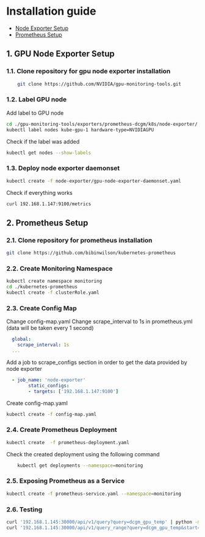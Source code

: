# Installation guide
- [Node Exporter Setup](https://github.com/NVIDIA/gpu-monitoring-tools/tree/master/exporters/prometheus-dcgm) 
- [Prometheus Setup](https://devopscube.com/setup-prometheus-monitoring-on-kubernetes/)
## 1\. GPU Node Exporter Setup
### 1.1\. Clone repository for gpu node exporter installation
```bash
	git clone https://github.com/NVIDIA/gpu-monitoring-tools.git
```
### 1.2\. Label GPU node
Add label to GPU node
```bash
cd ./gpu-monitoring-tools/exporters/prometheus-dcgm/k8s/node-exporter/
kubectl label nodes kube-gpu-1 hardware-type=NVIDIAGPU
```
Check if the label was added
```bash
kubectl get nodes --show-labels
```
### 1.3\. Deploy node exporter daemonset
```bash
kubectl create -f node-exporter/gpu-node-exporter-daemonset.yaml
```
Check if everything works
```bash
curl 192.168.1.147:9100/metrics
```
## 2\. Prometheus Setup
### 2.1\. Clone repository for prometheus installation
```bash
git clone https://github.com/bibinwilson/kubernetes-prometheus
```
### 2.2\. Create Monitoring Namespace
```bash
kubectl create namespace monitoring
cd ./kubernetes-prometheus
kubectl create -f clusterRole.yaml
```
### 2.3\. Create Config Map
Change config-map.yaml
Change scrape_interval to 1s in prometheus.yml (data will be taken every 1 second)
```yaml
  global:
    scrape_interval: 1s
  ...
```
Add a job to scrape_configs section in order to get the data provided by node exporter
```yaml
  - job_name: 'node-exporter'
        static_configs:
        - targets: ['192.168.1.147:9100']
```
Create config-map.yaml
```bash
kubectl create -f config-map.yaml
```
### 2.4\. Create Prometheus Deployment
```bash
kubectl create  -f prometheus-deployment.yaml
```
Check the created deployment using the following command
```bash
	kubectl get deployments --namespace=monitoring
```
### 2.5\. Exposing Prometheus as a Service
```bash
kubectl create -f prometheus-service.yaml --namespace=monitoring
```
### 2.6\. Testing
```bash
curl '192.168.1.145:30000/api/v1/query?query=dcgm_gpu_temp' | python -m json.tool
curl '192.168.1.145:30000/api/v1/query_range?query=dcgm_gpu_temp&start=Start_Timestamp&end=End_Timestamp&step=1s' | python -m json.tool
```
